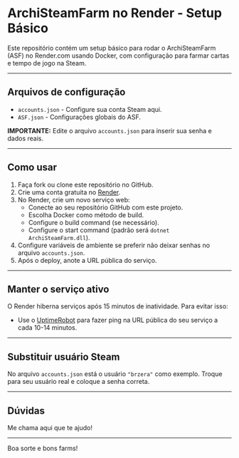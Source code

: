 # ArchiSteamFarm no Render - Setup Básico

Este repositório contém um setup básico para rodar o ArchiSteamFarm (ASF) no Render.com usando Docker, com configuração para farmar cartas e tempo de jogo na Steam.

---

## Arquivos de configuração

- `accounts.json` - Configure sua conta Steam aqui.
- `ASF.json` - Configurações globais do ASF.

**IMPORTANTE:** Edite o arquivo `accounts.json` para inserir sua senha e dados reais.

---

## Como usar

1. Faça fork ou clone este repositório no GitHub.
2. Crie uma conta gratuita no [Render](https://render.com).
3. No Render, crie um novo serviço web:
   - Conecte ao seu repositório GitHub com este projeto.
   - Escolha Docker como método de build.
   - Configure o build command (se necessário).
   - Configure o start command (padrão será `dotnet ArchiSteamFarm.dll`).
4. Configure variáveis de ambiente se preferir não deixar senhas no arquivo `accounts.json`.
5. Após o deploy, anote a URL pública do serviço.

---

## Manter o serviço ativo

O Render hiberna serviços após 15 minutos de inatividade. Para evitar isso:

- Use o [UptimeRobot](https://uptimerobot.com) para fazer ping na URL pública do seu serviço a cada 10-14 minutos.

---

## Substituir usuário Steam

No arquivo `accounts.json` está o usuário `"brzera"` como exemplo. Troque para seu usuário real e coloque a senha correta.

---

## Dúvidas

Me chama aqui que te ajudo!

---

Boa sorte e bons farms!